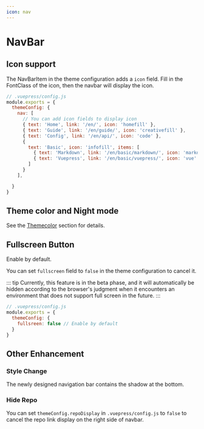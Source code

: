 ```yaml
---
icon: nav
---
```


# NavBar

## Icon support

The NavBarItem in the theme configuration adds a `icon` field. Fill in the FontClass of the icon, then the navbar will display the icon.

```js
// .vuepress/config.js
module.exports = {
  themeConfig: {
    nav: [
      // You can add icon fields to display icon
      { text: 'Home', link: '/en/', icon: 'homefill' },
      { text: 'Guide', link: '/en/guide/', icon: 'creativefill' },
      { text: 'Config', link: '/en/api/', icon: 'code' },
      {
        text: 'Basic', icon: 'infofill', items: [
          { text: 'Markdown', link: '/en/basic/markdown/', icon: 'markdown' },
          { text: 'Vuepress', link: '/en/basic/vuepress/', icon: 'vue' }
        ]
      }
    ],

  }
}
```

## Theme color and Night mode

See the [Themecolor](themecolor.md) section for details.

## Fullscreen Button <MyBadge text="Beta" type="warning" />

Enable by default.

You can set `fullscreen` field to `false` in the theme configuration to cancel it.

::: tip
Currently, this feature is in the beta phase, and it will automatically be hidden according to the browser's judgment when it encounters an environment that does not support full screen in the future.
:::

```js
// .vuepress/config.js
module.exports = {
  themeConfig: {
    fullsreen: false // Enable by default
  }
}
```

## Other Enhancement

### Style Change

The newly designed navigation bar contains the shadow at the bottom.

### Hide Repo

You can set `themeConfig.repoDisplay` in `.vuepress/config.js` to `false` to cancel the repo link display on the right side of navbar.
